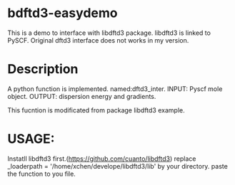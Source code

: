 # bdftd3-easydemo
This is a demo to interface with libdftd3 package. libdftd3 is linked to PySCF. Original dftd3 interface does not works in my version.

# Description
A python function is implemented. named:dftd3_inter.
INPUT: Pyscf mole object.
OUTPUT: dispersion energy and gradients. 

This fucntion is modificated from package libdftd3 example.

# USAGE:

Instatll libdftd3 first.(https://github.com/cuanto/libdftd3)
replace _loaderpath = '/home/xchen/develope/libdftd3/lib' by your directory.
paste the function to you file.
